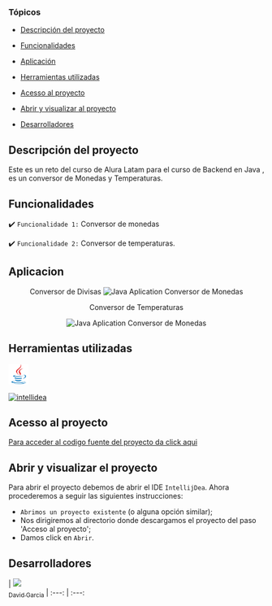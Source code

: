 

### Tópicos 

- [Descripción del proyecto](#descripción-del-proyecto)

- [Funcionalidades](#funcionalidades)

- [Aplicación](#aplicacion)

- [Herramientas utilizadas](#herramientas-utilizadas)

- [Acesso al proyecto](#acesso-al-proyecto)

- [Abrir y visualizar al proyecto](#abrir-y-visualizar-el-proyecto)

- [Desarrolladores](#desarrolladores)

## Descripción del proyecto 

<p align="justify">
Este es un reto del curso de Alura Latam para el curso de Backend en Java , es un conversor de Monedas y Temperaturas.


## Funcionalidades

:heavy_check_mark: `Funcionalidade 1:` Conversor de monedas

:heavy_check_mark: `Funcionalidade 2:` Conversor de temperaturas.



## Aplicacion

<div align="center">

Conversor de Divisas
![Java Aplication Conversor de Monedas](https://github.com/Davidskaoz/conversorMonedas/blob/main/unknown_2023.07.26-01.02_2.gif)


Conversor de Temperaturas

![Java Aplication Conversor de Monedas](https://github.com/Davidskaoz/conversorMonedas/blob/main/unknown_2023.07.26-01.09_1.gif)


  </div>

###

## Herramientas utilizadas

<a href="https://www.java.com" target="_blank"> <img src="https://raw.githubusercontent.com/devicons/devicon/master/icons/java/java-original.svg" alt="java" width="40" height="40"/> </a> 

<a href="https://www.jetbrains.com/es-es/idea/" target="_blank"> <img src="https://upload.wikimedia.org/wikipedia/commons/thumb/9/9c/IntelliJ_IDEA_Icon.svg/1024px-IntelliJ_IDEA_Icon.svg.png" alt="intellidea" width="40" height="40"/> </a> 

###

## Acesso al proyecto

[Para acceder al codigo fuente del proyecto da click aqui](https://github.com/Davidskaoz/conversorMonedas) 

## Abrir y visualizar el proyecto

Para abrir el proyecto  debemos de abrir el IDE  `IntellijDea`. Ahora procederemos a seguir las siguientes instrucciones:

- `Abrimos un proyecto existente` (o alguna opción similar);
- Nos dirigiremos al directorio donde descargamos el proyecto del paso 'Acceso al proyecto';
- Damos click en  `Abrir`.


## Desarrolladores

| [<img src="https://avatars.githubusercontent.com/u/44001335?v=4" width=115><br><sub>David Garcia</sub>](https://github.com/Davidskaoz)  | :---: | :---: 
